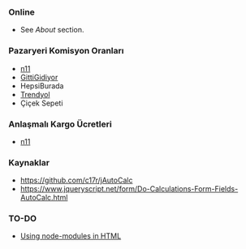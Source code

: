### Online
- See *About* section.

### Pazaryeri Komisyon Oranları
- [n11](https://magazadestek.n11.com/s/komisyon-oranlari)
- [GittiGidiyor](https://www.gittigidiyor.com/satici-bilgi-merkezi/ilk-defa-satis-yapmak/ucretler-ve-komisyonlar.html)
- HepsiBurada
- [Trendyol]()
- Çiçek Sepeti

### Anlaşmalı Kargo Ücretleri
- [n11](https://www.n11.com/kampanyalar/ozel-kargo-kampanyasi)

### Kaynaklar
- https://github.com/c17r/jAutoCalc
- https://www.jqueryscript.net/form/Do-Calculations-Form-Fields-AutoCalc.html

### TO-DO
- [Using node-modules in HTML](https://duckduckgo.com/?q=can+i+use+node+modules+with+html&ia=qa) 
